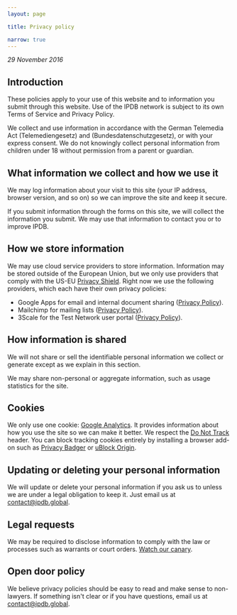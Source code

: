 ```yaml
---
layout: page

title: Privacy policy

narrow: true
---
```


*29 November 2016*

## Introduction

These policies apply to your use of this website and to information you submit through this website. Use of the IPDB network is subject to its own Terms of Service and Privacy Policy.

We collect and use information in accordance with the German Telemedia Act (Telemediengesetz) and (Bundesdatenschutzgesetz), or with your express consent. We do not knowingly collect personal information from children under 18 without permission from a parent or guardian.

## What information we collect and how we use it

We may log information about your visit to this site (your IP address, browser version, and so on) so we can improve the site and keep it secure.

If you submit information through the forms on this site, we will collect the information you submit. We may use that information to contact you or to improve IPDB.

## How we store information

We may use cloud service providers to store information. Information may be stored outside of the European Union, but we only use providers that comply with the US-EU [Privacy Shield](http://ec.europa.eu/justice/data-protection/international-transfers/eu-us-privacy-shield/index_en.htm). Right now we use the following providers, which each have their own privacy policies:

* Google Apps for email and internal document sharing ([Privacy Policy](https://www.google.com/policies/privacy/)).
* Mailchimp for mailing lists ([Privacy Policy](https://mailchimp.com/legal/privacy/)).
* 3Scale for the Test Network user portal ([Privacy Policy](https://www.redhat.com/en/about/privacy-statement)).

## How information is shared

We will not share or sell the identifiable personal information we collect or generate except as we explain in this section.

We may share non-personal or aggregate information, such as usage statistics for the site.

## Cookies

We only use one cookie: [Google Analytics](https://www.google.com/analytics/). It provides information about how you use the site so we can make it better. We respect the [Do Not Track](https://en.wikipedia.org/wiki/Do_Not_Track) header. You can block tracking cookies entirely by installing a browser add-on such as [Privacy Badger](https://www.eff.org/privacybadger) or [uBlock Origin](https://github.com/gorhill/uBlock).

## Updating or deleting your personal information

We will update or delete your personal information if you ask us to unless we are under a legal obligation to keep it. Just email us at contact@ipdb.global.

## Legal requests

We may be required to disclose information to comply with the law or processes such as warrants or court orders. [Watch our canary](/canary/).

## Open door policy

We believe privacy policies should be easy to read and make sense to non-lawyers. If something isn't clear or if you have questions, email us at contact@ipdb.global.
